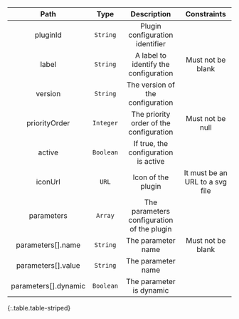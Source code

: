 |Path|Type|Description|Constraints|
|:--:|:--:|:---------:|:---------:|
|pluginId| `String` |Plugin configuration identifier||
|label| `String` |A label to identify the configuration|Must not be blank|
|version| `String` |The version of the configuration||
|priorityOrder| `Integer` |The priority order of the configuration|Must not be null|
|active| `Boolean` |If true, the configuration is active||
|iconUrl| `URL` |Icon of the plugin|It must be an URL to a svg file|
|parameters| `Array` |The parameters configuration of the plugin||
|parameters[].name| `String` |The parameter name|Must not be blank|
|parameters[].value| `String` |The parameter name||
|parameters[].dynamic| `Boolean` |The parameter is dynamic||
{:.table.table-striped}
